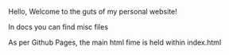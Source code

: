 Hello, Welcome to the guts of my personal website!

In docs you can find misc files

As per Github Pages, the main html fime is held within index.html
